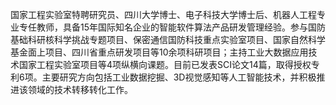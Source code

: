 国家工程实验室特聘研究员、四川大学博士、电子科技大学博士后、机器人工程专业专任教师，具备15年国际知名企业的智能软件算法产品研发管理经验。参与国防基础科研核科学挑战专题项目、保密通信国防科技重点实验室项目、国家自然科学基金面上项目、四川省重点研发项目等10余项科研项目；主持工业大数据应用技术国家工程实验室项目等4项纵横向课题。目前已发表SCI论文14篇，取得授权专利6项。主要研究方向包括工业数据挖掘、3D视觉感知等人工智能技术，并积极推进该领域的技术转移转化工作。
<!---
- 👋 Hi, I’m @wangwei83
- 👀 I’m interested in ...
- 🌱 I’m currently learning ...编程知识/商业认知/人生智慧。
- 💞️ I’m looking to collaborate on ...
- 📫 How to reach me ...
- 😄 Pronouns: ...
- ⚡ Fun fact: ...


wangwei83/wangwei83 is a ✨ special ✨ repository because its `README.md` (this file) appears on your GitHub profile.
You can click the Preview link to take a look at your changes.
--->
